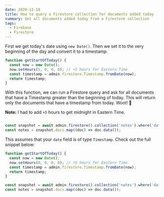 ```yaml
---
date: 2020-12-18
title: How to query a Firestore collection for documents added today
summary: Get all documents added today from a Firestore collection
tags:
  - Firebase
  - Firestore
---
```


First we get today's date using `new Date()`. Then we set it to the very beginning of the day and convert it to a timestamp.

```jsx
function getStartOfToday() {
  const now = new Date();
  now.setHours(5, 0, 0, 0); // +5 hours for Eastern Time
  const timestamp = admin.firestore.Timestamp.fromDate(now);
  return timestamp;
}
```

With this function, we can run a Firestore query and ask for all documents that have a Timestamp greater than the beginning of today. This will return only the documents that have a timestamp from today. Woot! 🎊

**Note:** I had to add `+5` hours to get midnight in Eastern Time.

```jsx

const snapshot = await admin.firestore().collection('notes').where('date', '>', getStartOfToday()).get();
const notes = snapshot.docs.map((doc) => doc.data());
```

This assumes that your `date` field is of type `Timestamp`. Check out the full snippet below:

```jsx
function getStartOfToday() {
  const now = new Date();
  now.setHours(0, 0, 0, 0); // +5 hours for Eastern Time
  const timestamp = admin.firestore.Timestamp.fromDate(now);
  return timestamp;
}

const snapshot = await admin.firestore().collection('notes').where('date', '>', getStartOfToday()).get();
const notes = snapshot.docs.map((doc) => doc.data());
```
